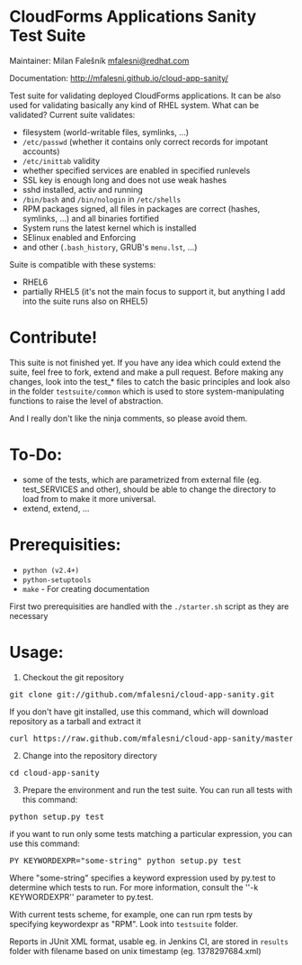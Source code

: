 CloudForms Applications Sanity Test Suite
================
Maintainer: Milan Falešník <mfalesni@redhat.com>

Documentation: http://mfalesni.github.io/cloud-app-sanity/

Test suite for validating deployed CloudForms applications. It can be also used for validating basically any kind of RHEL system. What can be validated? Current suite validates:
* filesystem (world-writable files, symlinks, ...)
* <code>/etc/passwd</code> (whether it contains only correct records for impotant accounts)
* <code>/etc/inittab</code> validity
* whether specified services are enabled in specified runlevels
* SSL key is enough long and does not use weak hashes
* sshd installed, activ and running
* <code>/bin/bash</code> and <code>/bin/nologin</code> in <code>/etc/shells</code>
* RPM packages signed, all files in packages are correct (hashes, symlinks, ...) and all binaries fortified
* System runs the latest kernel which is installed
* SElinux enabled and Enforcing
* and other (<code>.bash_history</code>, GRUB's <code>menu.lst</code>, ...)

Suite is compatible with these systems:
* RHEL6
* partially RHEL5 (it's not the main focus to support it, but anything I add into the suite runs also on RHEL5)


Contribute!
===========
This suite is not finished yet. If you have any idea which could extend the suite, feel free to fork, extend and make a pull request. Before making any changes, look into the test_* files to catch the basic principles and look also in the folder <code>testsuite/common</code> which is used to store system-manipulating functions to raise the level of abstraction.

And I really don't like the ninja comments, so please avoid them.

To-Do:
=======
* some of the tests, which are parametrized from external file (eg. test_SERVICES and other), should be able to change the directory to load from to make it more universal.
* extend, extend, ...

Prerequisities:
===============
* <code>python (v2.4+)</code>
* <code>python-setuptools</code>
* <code>make</code> - For creating documentation

First two prerequisities are handled with the <code>./starter.sh</code> script as they are necessary

Usage:
======

1. Checkout the git repository
<pre>
git clone git://github.com/mfalesni/cloud-app-sanity.git
</pre>
If you don't have git installed, use this command, which will download repository as a tarball and extract it
<pre>
curl https://raw.github.com/mfalesni/cloud-app-sanity/master/tools/download_suite.sh | bash
</pre>
2. Change into the repository directory
<pre>
cd cloud-app-sanity
</pre>
3. Prepare the environment and run the test suite. You can run all tests with this command:
<pre>
python setup.py test
</pre>
if you want to run only some tests matching a particular expression, you can use this command:
<pre>
PY_KEYWORDEXPR="some-string" python setup.py test
</pre>
Where "some-string" specifies a keyword expression used by py.test to determine which tests to run.  For more information, consult the ''-k KEYWORDEXPR'' parameter to py.test.

With current tests scheme, for example, one can run rpm tests by specifying keywordexpr as "RPM". Look into <code>testsuite</code> folder.

Reports in JUnit XML format, usable eg. in Jenkins CI, are stored in <code>results</code> folder with filename based on unix timestamp (eg. 1378297684.xml)